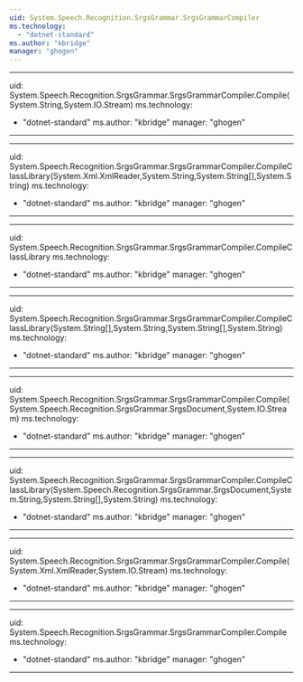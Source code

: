 ```yaml
---
uid: System.Speech.Recognition.SrgsGrammar.SrgsGrammarCompiler
ms.technology: 
  - "dotnet-standard"
ms.author: "kbridge"
manager: "ghogen"
---
```


---
uid: System.Speech.Recognition.SrgsGrammar.SrgsGrammarCompiler.Compile(System.String,System.IO.Stream)
ms.technology: 
  - "dotnet-standard"
ms.author: "kbridge"
manager: "ghogen"
---

---
uid: System.Speech.Recognition.SrgsGrammar.SrgsGrammarCompiler.CompileClassLibrary(System.Xml.XmlReader,System.String,System.String[],System.String)
ms.technology: 
  - "dotnet-standard"
ms.author: "kbridge"
manager: "ghogen"
---

---
uid: System.Speech.Recognition.SrgsGrammar.SrgsGrammarCompiler.CompileClassLibrary
ms.technology: 
  - "dotnet-standard"
ms.author: "kbridge"
manager: "ghogen"
---

---
uid: System.Speech.Recognition.SrgsGrammar.SrgsGrammarCompiler.CompileClassLibrary(System.String[],System.String,System.String[],System.String)
ms.technology: 
  - "dotnet-standard"
ms.author: "kbridge"
manager: "ghogen"
---

---
uid: System.Speech.Recognition.SrgsGrammar.SrgsGrammarCompiler.Compile(System.Speech.Recognition.SrgsGrammar.SrgsDocument,System.IO.Stream)
ms.technology: 
  - "dotnet-standard"
ms.author: "kbridge"
manager: "ghogen"
---

---
uid: System.Speech.Recognition.SrgsGrammar.SrgsGrammarCompiler.CompileClassLibrary(System.Speech.Recognition.SrgsGrammar.SrgsDocument,System.String,System.String[],System.String)
ms.technology: 
  - "dotnet-standard"
ms.author: "kbridge"
manager: "ghogen"
---

---
uid: System.Speech.Recognition.SrgsGrammar.SrgsGrammarCompiler.Compile(System.Xml.XmlReader,System.IO.Stream)
ms.technology: 
  - "dotnet-standard"
ms.author: "kbridge"
manager: "ghogen"
---

---
uid: System.Speech.Recognition.SrgsGrammar.SrgsGrammarCompiler.Compile
ms.technology: 
  - "dotnet-standard"
ms.author: "kbridge"
manager: "ghogen"
---
